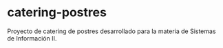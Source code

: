 # catering-postres
Proyecto de catering de postres desarrollado para la materia de Sistemas de Información II.
